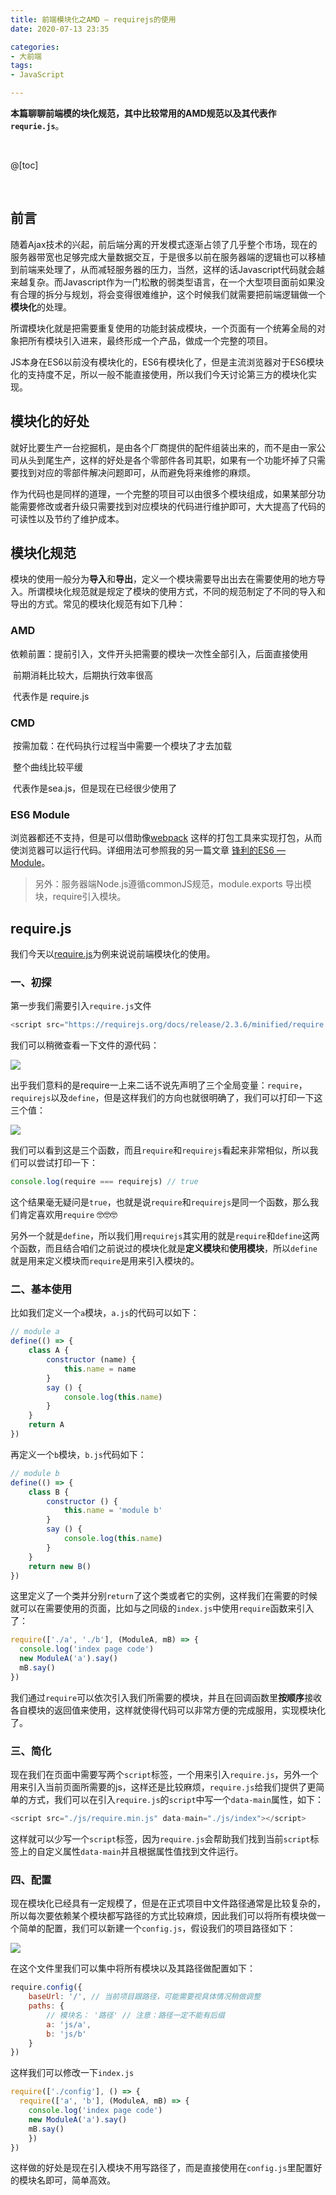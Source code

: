 ```yaml
---
title: 前端模块化之AMD — requirejs的使用
date: 2020-07-13 23:35

categories:
- 大前端
tags:
- JavaScript

---
```


**本篇聊聊前端模的块化规范，其中比较常用的AMD规范以及其代表作`requrie.js`**。

<br>

@[toc]

<br>



## 前言

随着Ajax技术的兴起，前后端分离的开发模式逐渐占领了几乎整个市场，现在的服务器带宽也足够完成大量数据交互，于是很多以前在服务器端的逻辑也可以移植到前端来处理了，从而减轻服务器的压力，当然，这样的话Javascript代码就会越来越复杂。而Javascript作为一门松散的弱类型语言，在一个大型项目面前如果没有合理的拆分与规划，将会变得很难维护，这个时候我们就需要把前端逻辑做一个**模块化**的处理。

所谓模块化就是把需要重复使用的功能封装成模块，一个页面有一个统筹全局的对象把所有模块引入进来，最终形成一个产品，做成一个完整的项目。

JS本身在ES6以前没有模块化的，ES6有模块化了，但是主流浏览器对于ES6模块化的支持度不足，所以一般不能直接使用，所以我们今天讨论第三方的模块化实现。



## 模块化的好处

就好比要生产一台挖掘机，是由各个厂商提供的配件组装出来的，而不是由一家公司从头到尾生产，这样的好处是各个零部件各司其职，如果有一个功能坏掉了只需要找到对应的零部件解决问题即可，从而避免将来维修的麻烦。

作为代码也是同样的道理，一个完整的项目可以由很多个模块组成，如果某部分功能需要修改或者升级只需要找到对应模块的代码进行维护即可，大大提高了代码的可读性以及节约了维护成本。



## 模块化规范

模块的使用一般分为**导入**和**导出**，定义一个模块需要导出出去在需要使用的地方导入。所谓模块化规范就是规定了模块的使用方式，不同的规范制定了不同的导入和导出的方式。常见的模块化规范有如下几种：

### AMD

​	依赖前置：提前引入，文件开头把需要的模块一次性全部引入，后面直接使用

​	前期消耗比较大，后期执行效率很高

​	代表作是 require.js

### CMD

​	按需加载：在代码执行过程当中需要一个模块了才去加载

​	整个曲线比较平缓

​	代表作是sea.js，但是现在已经很少使用了

### ES6 Module

浏览器都还不支持，但是可以借助像[webpack](https://www.webpackjs.com 'https://www.webpackjs.com') 这样的打包工具来实现打包，从而使浏览器可以运行代码。详细用法可参照我的另一篇文章 [锋利的ES6 — Module](http://www.xiongdalin.com/2020/06/16/ES6-module 'http://www.xiongdalin.com/2020/06/16/ES6-module')。

> 另外：服务器端Node.js遵循commonJS规范，module.exports 导出模块，require引入模块。



## require.js

我们今天以[require.js](https://requirejs.org 'https://requirejs.org')为例来说说前端模块化的使用。



### 一、初探

第一步我们需要引入`require.js`文件

```javascript
<script src="https://requirejs.org/docs/release/2.3.6/minified/require.js"></script>
```

我们可以稍微查看一下文件的源代码：

![](/img/article/require01.png)

出乎我们意料的是require一上来二话不说先声明了三个全局变量：`require`，`requirejs`以及`define`，但是这样我们的方向也就很明确了，我们可以打印一下这三个值：

![](/img/article/require02.jpg)

我们可以看到这是三个函数，而且`require`和`requirejs`看起来非常相似，所以我们可以尝试打印一下：

```javascript
console.log(require === requirejs) // true
```

这个结果毫无疑问是`true`，也就是说`require`和`requirejs`是同一个函数，那么我们肯定喜欢用`require` 🤓🤓🤓

另外一个就是`define`，所以我们用`requirejs`其实用的就是`require`和`define`这两个函数，而且结合咱们之前说过的模块化就是**定义模块**和**使用模块**，所以`define`就是用来定义模块而`require`是用来引入模块的。



### 二、基本使用

比如我们定义一个`a`模块，`a.js`的代码可以如下：

```javascript
// module a
define(() => {
    class A {
        constructor (name) {
            this.name = name
        }
        say () {
            console.log(this.name)
        }
    }
    return A
})
```

再定义一个`b`模块，`b.js`代码如下：

```javascript
// module b
define(() => {
    class B {
        constructor () {
            this.name = 'module b'
        }
        say () {
            console.log(this.name)
        }
    }
    return new B()
})
```

这里定义了一个类并分别`return`了这个类或者它的实例，这样我们在需要的时候就可以在需要使用的页面，比如与之同级的`index.js`中使用`require`函数来引入了：

```javascript
require(['./a', './b'], (ModuleA, mB) => {
  console.log('index page code')
  new ModuleA('a').say()
  mB.say()
})
```

我们通过`require`可以依次引入我们所需要的模块，并且在回调函数里**按顺序**接收各自模块的返回值来使用，这样就使得代码可以非常方便的完成服用，实现模块化了。



### 三、简化

现在我们在页面中需要写两个`script`标签，一个用来引入`require.js`，另外一个用来引入当前页面所需要的js，这样还是比较麻烦，`require.js`给我们提供了更简单的方式，我们可以在引入`require.js`的`script`中写一个`data-main`属性，如下：

```javascript
<script src="./js/require.min.js" data-main="./js/index"></script>
```

这样就可以少写一个`script`标签，因为`require.js`会帮助我们找到当前`script`标签上的自定义属性`data-main`并且根据属性值找到文件运行。



### 四、配置

现在模块化已经具有一定规模了，但是在正式项目中文件路径通常是比较复杂的，所以每次要依赖某个模块都写路径的方式比较麻烦，因此我们可以将所有模块做一个简单的配置，我们可以新建一个`config.js`，假设我们的项目路径如下：

![](/img/article/require03.png)

在这个文件里我们可以集中将所有模块以及其路径做配置如下：

```javascript
require.config({
    baseUrl: '/', // 当前项目跟路径，可能需要视具体情况稍做调整
    paths: {
        // 模块名： '路径' // 注意：路径一定不能有后缀
        a: 'js/a',
        b: 'js/b'
    }
})
```

这样我们可以修改一下`index.js`

```javascript
require(['./config'], () => {
  require(['a', 'b'], (ModuleA, mB) => {
  	console.log('index page code')
  	new ModuleA('a').say()
  	mB.say()
	})
})
```

这样做的好处是现在引入模块不用写路径了，而是直接使用在`config.js`里配置好的模块名即可，简单高效。

